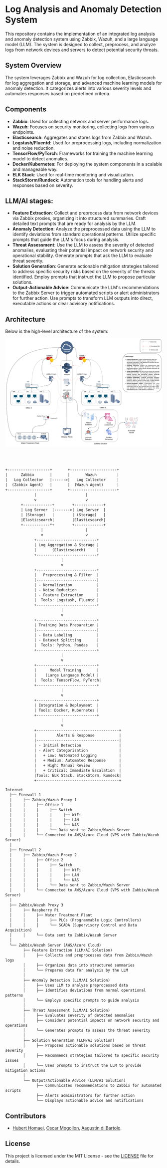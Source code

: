 # Log Analysis and Anomaly Detection System

This repository contains the implementation of an integrated log analysis and anomaly detection system using Zabbix, Wazuh, and a large language model (LLM). The system is designed to collect, preprocess, and analyze logs from network devices and servers to detect potential security threats. 

## System Overview 

The system leverages Zabbix and Wazuh for log collection, Elasticsearch for log aggregation and storage, and advanced machine learning models for anomaly detection. It categorizes alerts into various severity levels and automates responses based on predefined criteria.

## Components

- **Zabbix**: Used for collecting network and server performance logs.
- **Wazuh**: Focuses on security monitoring, collecting logs from various endpoints.
- **Elasticsearch**: Aggregates and stores logs from Zabbix and Wazuh.
- **Logstash/Fluentd**: Used for preprocessing logs, including normalization and noise reduction.
- **TensorFlow/PyTorch**: Frameworks for training the machine learning model to detect anomalies.
- **Docker/Kubernetes**: For deploying the system components in a scalable and manageable way.
- **ELK Stack**: Used for real-time monitoring and visualization.
- **StackStorm/Rundeck**: Automation tools for handling alerts and responses based on severity.


## LLM/AI stages:
- **Feature Extraction**: Collect and preprocess data from network devices via Zabbix proxies, organizing it into structured summaries. Craft detailed text prompts that are ready for analysis by the LLM.
- **Anomaly Detection**: Analyze the preprocessed data using the LLM to identify deviations from standard operational patterns. Utilize specific prompts that guide the LLM's focus during analysis.
- **Threat Assessment**: Use the LLM to assess the severity of detected anomalies, evaluating their potential impact on network security and operational stability. Generate prompts that ask the LLM to evaluate threat severity.
- **Solution Generation**: Generate actionable mitigation strategies tailored to address specific security risks based on the severity of the threats identified. Employ prompts that instruct the LLM to propose particular solutions.
- **Output-Actionable Advice**: Communicate the LLM's recommendations to the Zabbix Server to trigger automated scripts or alert administrators for further action. Use prompts to transform LLM outputs into direct, executable actions or clear advisory notifications.


## Architecture

Below is the high-level architecture of the system:

![Architecture Diagram](./CyberDiagram.webp)

```plaintext



+-------------------+       +---------------------+
|      Zabbix       |       |       Wazuh         |
|   Log Collector   |------>|   Log Collector     |
|  (Zabbix Agent)   |       |  (Wazuh Agent)      |
+-------------------+       +---------------------+
             |                      |
             v                      v
       +-------------+        +-------------+
       | Log Server  |------->| Log Server  |
       | (Storage)   |        | (Storage)   |
       |Elasticsearch|        |Elasticsearch|
       +------------*+        +-------------+
                |                   |
                v                   v
             +---------------------------+
             | Log Aggregation & Storage |
             |       (Elasticsearch)     |
             +---------------------------+
                         |
                         v
             +---------------------------+
             |   Preprocessing & Filter  |
             |---------------------------|
             | - Normalization           |
             | - Noise Reduction         |
             | - Feature Extraction      |
             |  Tools: Logstash, Fluentd |
             +---------------------------+
                         |
                         v
             +---------------------------+
             | Training Data Preparation |
             |---------------------------|
             | - Data Labeling           |
             | - Dataset Splitting       |
             |  Tools: Python, Pandas    |
             +---------------------------+
                         |
                         v
             +---------------------------+
             |      Model Training       |
             |    (Large Language Model) |
             |  Tools: TensorFlow, PyTorch|
             +---------------------------+
                         |
                         v
             +---------------------------+
             | Integration & Deployment  |
             | Tools: Docker, Kubernetes |
             +---------------------------+
                         |
                         v
             +-------------------------------------+
             |         Alerts & Response           |
             |-------------------------------------|
             | - Initial Detection                 |
             | - Alert Categorization              |
             |   + Low: Automated Logging          |
             |   + Medium: Automated Response      |
             |   + High: Manual Review             |
             |   + Critical: Immediate Escalation  |
             |Tools: ELK Stack, StackStorm, Rundeck|
             +-------------------------------------+
```

```plaintext
Internet
  ├── Firewall 1
  │     ├── Zabbix/Wazuh Proxy 1
  │     │     ├── Office 1
  │     │     │     ├── Switch
  │     │     │     │     ├── WiFi
  │     │     │     │     ├── LAN
  │     │     │     │     └── NAS
  │     │     │     └── Data sent to Zabbix/Wazuh Server
  │     │     └── Connected to AWS/Azure Cloud (VPS with Zabbix/Wazuh Server)
  │
  ├── Firewall 2
  │     ├── Zabbix/Wazuh Proxy 2
  │     │     ├── Office 2
  │     │     │     ├── Switch
  │     │     │     │     ├── WiFi
  │     │     │     │     ├── LAN
  │     │     │     │     └── NAS
  │     │     │     └── Data sent to Zabbix/Wazuh Server
  │     │     └── Connected to AWS/Azure Cloud (VPS with Zabbix/Wazuh Server)
  │
  ├── Zabbix/Wazuh Proxy 3
  │     ├── Raspberry Pi
  │     │     ├── Water Treatment Plant
  │     │     │     ├── PLCs (Programmable Logic Controllers)
  │     │     │     └── SCADA (Supervisory Control and Data Acquisition)
  │     │     └── Data sent to Zabbix/Wazuh Server
  │
  └── Zabbix/Wazuh Server (AWS/Azure Cloud)
        ├── Feature Extraction (LLM/AI Solution)
        │     ├── Collects and preprocesses data from Zabbix/Wazuh logs
        │     ├── Organizes data into structured summaries
        │     └── Prepares data for analysis by the LLM
        │
        ├── Anomaly Detection (LLM/AI Solution)
        │     ├── Uses LLM to analyze preprocessed data
        │     ├── Identifies deviations from normal operational patterns
        │     └── Employs specific prompts to guide analysis
        │
        ├── Threat Assessment (LLM/AI Solution)
        │     ├── Evaluates severity of detected anomalies
        │     ├── Considers potential impacts on network security and operations
        │     └── Generates prompts to assess the threat severity
        │
        ├── Solution Generation (LLM/AI Solution)
        │     ├── Proposes actionable solutions based on threat severity
        │     ├── Recommends strategies tailored to specific security issues
        │     └── Uses prompts to instruct the LLM to provide mitigation actions
        │
        └── Output/Actionable Advice (LLM/AI Solution)
              ├── Communicates recommendations to Zabbix for automated scripts
              ├── Alerts administrators for further action
              └── Displays actionable advice and notifications

```
## Contributors

- [Hubert Homaei](https://github.com/homaei), [Oscar Mogollon](https://github.com/omogollo2), [Aagustin di Bartolo](https://github.com/Jacklamotta).
  
## License

This project is licensed under the MIT License - see the [LICENSE](LICENSE) file for details.
